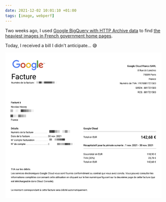 ```yaml
---
date: 2021-12-02 10:01:10 +01:00
tags: [image, webperf]
---
```


Two weeks ago, I used [Google BigQuery with HTTP Archive data](https://httparchive.org/faq#how-do-i-use-bigquery-to-write-custom-queries-over-the-data) to find [the heaviest images in French government home pages](https://annuel2.framapad.org/p/gouv-lourd-9qv6?lang=en).

Today, I received a bill I didn't anticipate… 😅

![Google Cloud bill for BigQuery usage](google-cloud-bill.png)
